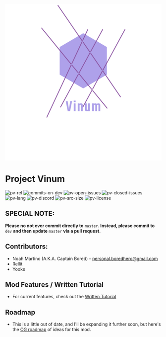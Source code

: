 ![pv-logo](https://raw.githubusercontent.com/boredhero/pv/master/src/main/resources/vinum_logo.png)

# Project Vinum

![pv-rel](https://img.shields.io/github/v/release/boredhero/pv?include_prereleases&style=flat-square) ![commits-on-dev](https://img.shields.io/github/commits-since/boredhero/pv/latest/dev?include_prereleases&style=flat-square) ![pv-open-issues](https://img.shields.io/github/issues-raw/boredhero/pv?style=flat-square) ![pv-closed-issues](https://img.shields.io/github/issues-closed-raw/boredhero/pv?style=flat-square) ![pv-lang](https://img.shields.io/github/languages/top/boredhero/pv?style=flat-square) ![pv-discord](https://img.shields.io/discord/414088356524457984?style=flat-square) ![pv-src-size](https://img.shields.io/github/languages/code-size/boredhero/pv?style=flat-square) ![pv-license](https://img.shields.io/github/license/boredhero/pv?style=flat-square)
## SPECIAL NOTE:
**Please no not ever commit directly to** ```master```**. Instead, please commit to** ```dev``` **and then update** ```master``` **via a pull request.**

## Contributors:
* Noah Martino (A.K.A. Captain Bored) - personal.boredhero@gmail.com
* Rellit
* Yooks

## Mod Features / Written Tutorial
* For current features, check out the [Written Tutorial](https://github.com/boredhero/pv/blob/tutorials/src-tutorial/versions/alpha-0.1.0-mmdjam2020/alpha-0.1.0-mmdjam2020.md)

## Roadmap

* This is a little out of date, and I'll be expanding it further soon, but here's the [OG roadmap](https://github.com/boredhero/pv/blob/dev/ROADMAP.md) of ideas for this mod.